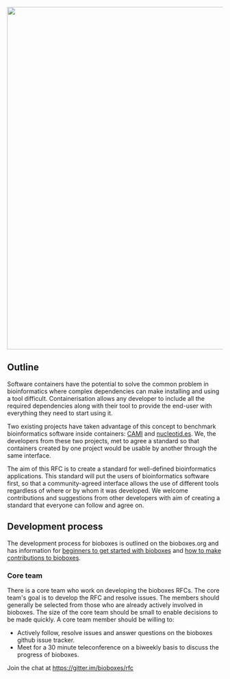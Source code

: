 <p align="center"> <img width="800px" src="https://raw.githubusercontent.com/bioboxes/logo/0c6bfccd2440ccf06356243ba71b32588ad40617/logo_light.png" /></p>

## Outline

Software containers have the potential to solve the common problem in
bioinformatics where complex dependencies can make installing and using a tool
difficult. Containerisation allows any developer to include all the required
dependencies along with their tool to provide the end-user with everything they
need to start using it.

Two existing projects have taken advantage of this concept to benchmark
bioinformatics software inside containers: [CAMI](http://cami-challenge.org/)
and [nucleotid.es](http://nucleotid.es). We, the developers from these two
projects, met to agree a standard so that containers created by one project
would be usable by another through the same interface.

The aim of this RFC is to create a standard for well-defined bioinformatics
applications. This standard will put the users of bioinformatics software
first, so that a community-agreed interface allows the use of different tools
regardless of where or by whom it was developed. We welcome contributions and
suggestions from other developers with aim of creating a standard that everyone
can follow and agree on.

## Development process

The development process for bioboxes is outlined on the bioboxes.org and has
information for [beginners to get started with bioboxes][started] and [how to
make contributions to bioboxes][contribute].

[started]: http://bioboxes.org/getting-started/
[contribute]: http://bioboxes.org/contribute/

### Core team

There is a core team who work on developing the bioboxes RFCs. The core team's
goal is to develop the RFC and resolve issues. The members should generally be
selected from those who are already actively involved in bioboxes. The size of
the core team should be small to enable decisions to be made quickly. A core
team member should be willing to:

  * Actively follow, resolve issues and answer questions on the bioboxes github
    issue tracker.
  * Meet for a 30 minute teleconference on a biweekly basis to discuss the
    progress of bioboxes.

Join the chat at https://gitter.im/bioboxes/rfc
